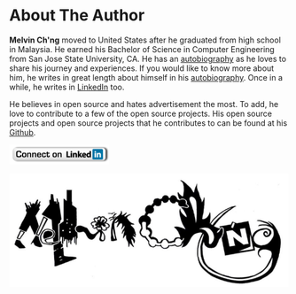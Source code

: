 # About The Author

__Melvin Ch'ng__ moved to United States after he graduated from high school in Malaysia. He earned his Bachelor of Science in Computer Engineering from San Jose State University, CA. He has an [autobiography](http://melvinchng.github.io/about) as he loves to share his journey and experiences. If you would like to know more about him, he writes in great length about himself in his [autobiography](http://melvinchng.github.io/about). Once in a while, he writes in [LinkedIn](https://www.linkedin.com/in/realmelvinchng) too. 

He believes in open source and hates advertisement the most. To add, he love to contribute to a few of the open source projects. His open source projects and open source projects that he contributes to can be found at his [Github](http://www.github.com/melvinchng).

[![](2.png)](https://www.linkedin.com/in/realmelvinchng)

![](3.png)